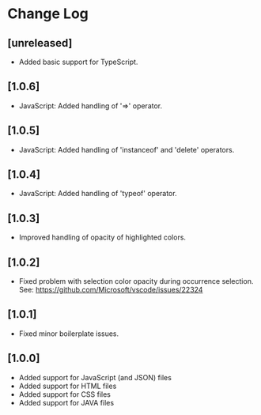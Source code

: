 # Change Log

## [unreleased]
- Added basic support for TypeScript.

## [1.0.6]
- JavaScript: Added handling of '=>' operator.

## [1.0.5]
- JavaScript: Added handling of 'instanceof' and 'delete' operators.

## [1.0.4]
- JavaScript: Added handling of 'typeof' operator.

## [1.0.3]
- Improved handling of opacity of highlighted colors.

## [1.0.2]
- Fixed problem with selection color opacity during occurrence selection.
  See: https://github.com/Microsoft/vscode/issues/22324

## [1.0.1]
- Fixed minor boilerplate issues.

## [1.0.0]
- Added support for JavaScript (and JSON) files
- Added support for HTML files
- Added support for CSS files
- Added support for JAVA files
